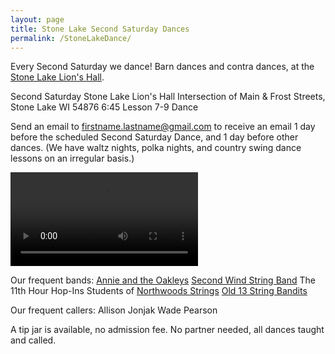 ```yaml
---
layout: page
title: Stone Lake Second Saturday Dances
permalink: /StoneLakeDance/
---
```

Every Second Saturday we dance! Barn dances and contra dances, at the [Stone Lake Lion's Hall][]. 

Second Saturday
Stone Lake Lion's Hall
Intersection of Main & Frost Streets, Stone Lake WI 54876
6:45 Lesson
7-9 Dance

Send an email to firstname.lastname@gmail.com to receive an email 1 day before the scheduled Second Saturday Dance, and 1 day before other dances. (We have waltz nights, polka nights, and country swing dance lessons on an irregular basis.) 

![petronella](/img/scatterdance.mp4)

Our frequent bands: 
[Annie and the Oakleys][]
[Second Wind String Band][]
The 11th Hour Hop-Ins
Students of [Northwoods Strings]
[Old 13 String Bandits][]

Our frequent callers:
Allison Jonjak
Wade Pearson

A tip jar is available, no admission fee. No partner needed, all dances taught and called. 

[Stone Lake Lion's Hall]: https://plus.codes/86QCRFW6+5J6
[Annie and the Oakleys]: https://www.facebook.com/annieandtheoakleys
[Second Wind String Band]: https://www.facebook.com/groups/308935492534996/
[Northwoods Strings]: https://www.nwstrings.org/
[Old 13 String Bandits]: https://www.facebook.com/Old.13.String.Bandits
